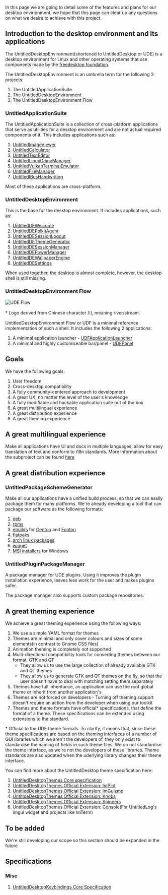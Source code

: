In this page we are going to detail some of the features and plans for our desktop envirionment, 
we hope that this page can clear up any questions on what we desire to achieve with this project.

## Introduction to the desktop environment and its applications
The UntitledDesktopEnvironment(shortened to UntitledDesktop or UDE) is a desktop environment for Linux and other operating
systems that use components made by the [freedesktop foundation](https://freedesktop.org).

The UntitledDesktopEnvironment is an umbrella term for the following 3 projects:
1. The UntitledApplicationSuite
1. The UntitledDesktopEnvironment
1. The UntitledDesktopEnvironment Flow

### UntitledApplicationSuite
The UntitledApplicationSuite is a collection of cross-platform applications that serve as utilities for a desktop environment
and are not actual required components of it. This includes applications such as:
1. [UntitledImageViewer](https://github.com/MadLadSquad/UntitledImageViewer)
1. [UntitledCalculator](https://github.com/MadLadSquad/UntitledCalculator)
1. [UntitledTextEditor](https://github.com/MadLadSquad/UntitledTextEditor)
1. [UntitledLinuxGameManager](https://github.com/MadLadSquad/UntitledLinuxGameManager)
1. [UntitledVulkanTerminalEmulator](https://github.com/MadLadSquad/UntitledVulkanTerminalEmulator)
1. [UntitledFileManager](https://github.com/MadLadSquad/UntitledFileManager)
1. [UntitledIBusHandwriting](https://github.com/MadLadSquad/UntitledIBusHandwriting)

Most of these applications are cross-platform.

### UntitledDesktopEnvironment
This is the base for the desktop environment. It includes applications, such as:
1. [UntitledDEWelcome](https://github.com/MadLadSquad/UntitledDEWelcome)
1. [UntitledDEPolkitAgent](https://github.com/MadLadSquad/UntitledDEPolkitAgent)
1. [UntitledDESessionLogout](https://github.com/MadLadSquad/UntitledDESessionLogout)
1. [UntitledDEThemeGenerator](https://github.com/MadLadSquad/UntitledDEThemeGenerator)
1. [UntitledDESessionManager](https://github.com/MadLadSquad/UntitledDESessionManager)
1. [UntitledDEPowerManager](https://github.com/MadLadSquad/UntitledDEPowerManager)
1. [UntitledDEWallpaperEngine](https://github.com/MadLadSquad/UntitledDEWallpaperEngine)
1. [UntitledDESettings](https://github.com/MadLadSquad/UntitledDESettings)

When used together, the desktop is almost complete, however, the desktop shell is still missing.

### UntitledDesktopEnvironment Flow
![UDE Flow](https://github.com/MadLadSquad/MadLadSquadSite/assets/40400590/2ac900cd-e261-46cc-a426-692d38c87a6f)

\* Logo derived from Chinese character 川, meaning river/stream.

UntitledDesktopEnvironment Flow or UDF is a minimal reference implementation of such a shell. 
It includes the following 2 applications:
1. A minimal application launcher - [UDFApplicationLauncher](https://github.com/MadLadSquad/UDFApplicationLauncher)
1. A minimal and highly customiseable bar/panel - [UDFPanel](https://github.com/MadLadSquad/UDFPanel)

## Goals
We have the following goals:
1. User freedom
2. Cross-desktop compatibility
3. A fully community-centered approach to development
4. A great UX, no matter the level of the user's knowledge
5. A fully modifiable and hackable application suite out of the box
6. A great multilingual experience
7. A great distribution experience
8. A great theming experience

## A great multilingual experience
Make all applications have UI and docs in multiple languages, allow for easy translation of text and conform to i18n standards. 
More information about the subproject can be found [here](https://madladsquad.com/untitled-desktop/subprojects/i18n)

## A great distribution experience
### UntitledPackageSchemeGenerator
Make all our applications have a unified build process, so that we can easily package them for many platforms. We're already 
developing a tool that can package our software as the following formats:
1. [deb](https://www.debian.org/distrib/packages)
1. [rpms](https://rpm.org/)
1. [ebuilds](https://wiki.gentoo.org/wiki/Ebuild) for [Gentoo](https://gentoo.org) and [Funtoo](https://funtoo.org)
1. [flatpaks](https://flatpak.org/)
1. [arch linux packages](https://wiki.archlinux.org/title/pacman)
1. [winget](https://github.com/microsoft/winget-cli)
1. [MSI installers](https://en.wikipedia.org/wiki/Windows_Installer) for Windows

### UntitledPluginPackageManager
A package manager for UDE plugins. Using it improves the plugin installation experience, leaves less work for the user and makes
plugins safer.

The package manager also supports custom package repositories.

## A great theming experience
We achieve a great theming experience using the following ways:
1. We use a simple YAML format for themes
1. Themes are minimal and only cover colours and sizes of some elements(in contrast to Gnome CSS files)
1. Animation theming is completely not supported
1. Multi-directional compatibility tools for converting themes between our format, GTK and QT
   - They allow us to use the large collection of already available GTK and QT themes
   - They allow us to generate GTK and QT themes on the fly, so that the user doesn't have to deal with matching setting them 
     separately
1. Themes have full inheritance, an application can use the root global theme or inherit from another application's
1. Themes are not forced on developers - Turning off theming support doesn't require an action from the developer when using
our toolkit
1. Themes and theme formats have official\* specifications, that define the format of a theme. These specifications can be
extended using extensions to the standard.

\* Official to the UDE theme formats. To clarify, it means that, since these theme specifications are based on the theming
interfaces of a number of GUI libraries which we aren't the developers of, they only exist to standardise the naming of fields
in such theme files. We do not standardise the theme interface, as we're not the developers of these libraries. Theme
standards are also updated when the uderlying library changes their theme interface.

You can find more about the UntitledDesktop theme specification here:
1. [UntitledDesktopThemes Core specification](https://madladsquad.com/untitled-desktop/theming/core-spec)
1. [UntitledDesktopThemes Official Extension: ImPlot](https://madladsquad.com/untitled-desktop/theming/ext-implot)
1. [UntitledDesktopThemes Official Extension: ImGuizmo](https://madladsquad.com/untitled-desktop/theming/ext-imguizmo)
1. [UntitldeDesktopThemes Official Extension: Knobs](https://madladsquad.com/untitled-desktop/theming/ext-knobs)
1. [UntitledDesktopThemes Official Extension: Spinners](https://madladsquad.com/untitled-desktop/theming/ext-spinners)
1. UntitledDesktopThemes Official Extension: Console(For UntitledLog's imgui widget and projects like ImTerm)

## To be added
We're still developing our scope so this section should be expanded in the future

## Specifications
### Misc
1. [UntitledDesktopKeybindings Core Specification](https://madladsquad.com/untitled-desktop/misc/keybinding-spec-core)
